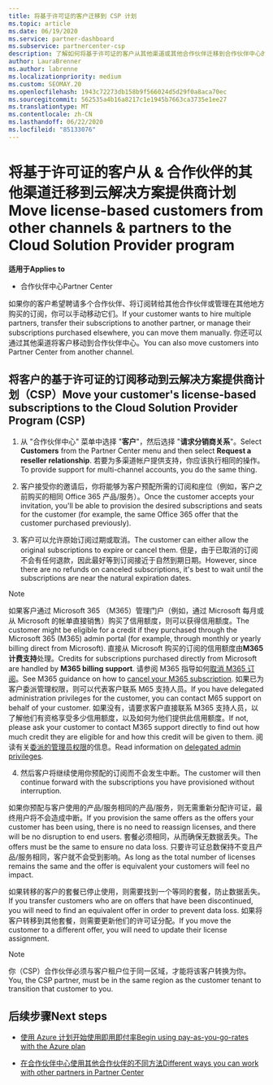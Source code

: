 ```yaml
---
title: 将基于许可证的客户迁移到 CSP 计划
ms.topic: article
ms.date: 06/19/2020
ms.service: partner-dashboard
ms.subservice: partnercenter-csp
description: 了解如何将基于许可证的客户从其他渠道或其他合作伙伴迁移到合作伙伴中心的云解决方案提供商（CSP）计划中。
author: LauraBrenner
ms.author: labrenne
ms.localizationpriority: medium
ms.custom: SEOMAY.20
ms.openlocfilehash: 1943c72273db158b9f566024d5d29f0a8aca70ec
ms.sourcegitcommit: 562535a4b16a8217c1e1945b7663ca3735e1ee27
ms.translationtype: MT
ms.contentlocale: zh-CN
ms.lasthandoff: 06/22/2020
ms.locfileid: "85133076"
---
```

# <a name="move-license-based-customers-from-other-channels--partners-to-the-cloud-solution-provider-program"></a><span data-ttu-id="15e49-103">将基于许可证的客户从 & 合作伙伴的其他渠道迁移到云解决方案提供商计划</span><span class="sxs-lookup"><span data-stu-id="15e49-103">Move license-based customers from other channels & partners to the Cloud Solution Provider program</span></span>

<span data-ttu-id="15e49-104">**适用于**</span><span class="sxs-lookup"><span data-stu-id="15e49-104">**Applies to**</span></span>

-  <span data-ttu-id="15e49-105">合作伙伴中心</span><span class="sxs-lookup"><span data-stu-id="15e49-105">Partner Center</span></span>

<span data-ttu-id="15e49-106">如果你的客户希望聘请多个合作伙伴、将订阅转给其他合作伙伴或管理在其他地方购买的订阅，你可以手动移动它们。</span><span class="sxs-lookup"><span data-stu-id="15e49-106">If your customer wants to hire multiple partners, transfer their subscriptions to another partner, or manage their subscriptions purchased elsewhere, you can move them manually.</span></span> <span data-ttu-id="15e49-107">你还可以通过其他渠道将客户移动到合作伙伴中心。</span><span class="sxs-lookup"><span data-stu-id="15e49-107">You can also move customers into Partner Center from another channel.</span></span>

## <a name="move-your-customers-license-based-subscriptions-to-the-cloud-solution-provider-program-csp"></a><span data-ttu-id="15e49-108">将客户的基于许可证的订阅移动到云解决方案提供商计划（CSP）</span><span class="sxs-lookup"><span data-stu-id="15e49-108">Move your customer's license-based subscriptions to the Cloud Solution Provider Program (CSP)</span></span>

1. <span data-ttu-id="15e49-109">从 "合作伙伴中心" 菜单中选择 "**客户**"，然后选择 "**请求分销商关系**"。</span><span class="sxs-lookup"><span data-stu-id="15e49-109">Select **Customers** from the Partner Center menu and then select **Request a reseller relationship**.</span></span> <span data-ttu-id="15e49-110">若要为多渠道帐户提供支持，你应该执行相同的操作。</span><span class="sxs-lookup"><span data-stu-id="15e49-110">To provide support for multi-channel accounts, you do the same thing.</span></span>

2. <span data-ttu-id="15e49-111">客户接受你的邀请后，你将能够为客户预配所需的订阅和座位（例如，客户之前购买的相同 Office 365 产品/服务）。</span><span class="sxs-lookup"><span data-stu-id="15e49-111">Once the customer accepts your invitation, you'll be able to provision the desired subscriptions and seats for the customer (for example, the same Office 365 offer that the customer purchased previously).</span></span>

3. <span data-ttu-id="15e49-112">客户可以允许原始订阅过期或取消。</span><span class="sxs-lookup"><span data-stu-id="15e49-112">The customer can either allow the original subscriptions to expire or cancel them.</span></span> <span data-ttu-id="15e49-113">但是，由于已取消的订阅不会有任何退款，因此最好等到订阅接近于自然到期日期。</span><span class="sxs-lookup"><span data-stu-id="15e49-113">However, since there are no refunds on canceled subscriptions, it's best to wait until the  subscriptions are near the natural expiration dates.</span></span>

>[!NOTE]
><span data-ttu-id="15e49-114">如果客户通过 Microsoft 365 （M365）管理门户（例如，通过 Microsoft 每月或从 Microsoft 的帐单直接销售）购买了信用额度，则可以获得信用额度。</span><span class="sxs-lookup"><span data-stu-id="15e49-114">The customer might be eligible for a credit if they purchased through the Microsoft 365 (M365) admin portal (for example, through monthly or yearly billing direct from Microsoft).</span></span> <span data-ttu-id="15e49-115">直接从 Microsoft 购买的订阅的信用额度由**M365 计费支持**处理。</span><span class="sxs-lookup"><span data-stu-id="15e49-115">Credits for subscriptions purchased directly from Microsoft are handled by **M365 billing support**.</span></span> <span data-ttu-id="15e49-116">请参阅 M365 指导如何[取消 M365 订阅](https://docs.microsoft.com/microsoft-365/commerce/subscriptions/cancel-your-subscription)。</span><span class="sxs-lookup"><span data-stu-id="15e49-116">See M365 guidance on how to [cancel your M365 subscription](https://docs.microsoft.com/microsoft-365/commerce/subscriptions/cancel-your-subscription).</span></span> <span data-ttu-id="15e49-117">如果已为客户委派管理权限，则可以代表客户联系 M65 支持人员。</span><span class="sxs-lookup"><span data-stu-id="15e49-117">If you have delegated administration privileges for the customer, you can contact M65 support on behalf of your customer.</span></span> <span data-ttu-id="15e49-118">如果没有，请要求客户直接联系 M365 支持人员，以了解他们有资格享受多少信用额度，以及如何为他们提供此信用额度。</span><span class="sxs-lookup"><span data-stu-id="15e49-118">If not, please ask your customer to contact M365 support directly to find out how much credit they are eligible for and how this credit will be given to them.</span></span> <span data-ttu-id="15e49-119">阅读有关[委派的管理员权限](customers-revoke-admin-privileges)的信息。</span><span class="sxs-lookup"><span data-stu-id="15e49-119">Read information on [delegated admin privileges](customers-revoke-admin-privileges).</span></span> 

4. <span data-ttu-id="15e49-120">然后客户将继续使用你预配的订阅而不会发生中断。</span><span class="sxs-lookup"><span data-stu-id="15e49-120">The customer will then continue forward with the subscriptions you have provisioned without interruption.</span></span>

<span data-ttu-id="15e49-121">如果你预配与客户使用的产品/服务相同的产品/服务，则无需重新分配许可证，最终用户将不会造成中断。</span><span class="sxs-lookup"><span data-stu-id="15e49-121">If you provision the same offers as the offers your customer has been using, there is no need to reassign licenses, and there will be no disruption to end users.</span></span> <span data-ttu-id="15e49-122">套餐必须相同，从而确保无数据丢失。</span><span class="sxs-lookup"><span data-stu-id="15e49-122">The offers must be the same to ensure no data loss.</span></span> <span data-ttu-id="15e49-123">只要许可证总数保持不变且产品/服务相同，客户就不会受到影响。</span><span class="sxs-lookup"><span data-stu-id="15e49-123">As long as the total number of licenses remains the same and the offer is equivalent your customers will feel no impact.</span></span>

<span data-ttu-id="15e49-124">如果转移的客户的套餐已停止使用，则需要找到一个等同的套餐，防止数据丢失。</span><span class="sxs-lookup"><span data-stu-id="15e49-124">If you transfer customers who are on offers that have been discontinued, you will need to find an equivalent offer in order to prevent data loss.</span></span> <span data-ttu-id="15e49-125">如果将客户转移到其他套餐，则需要更新他们的许可证分配。</span><span class="sxs-lookup"><span data-stu-id="15e49-125">If you move the customer to a different offer, you will need to update their license assignment.</span></span>

>[!NOTE]
><span data-ttu-id="15e49-126">你（CSP）合作伙伴必须与客户租户位于同一区域，才能将该客户转换为你。</span><span class="sxs-lookup"><span data-stu-id="15e49-126">You, the CSP partner, must be in the same region as the customer tenant to transition that customer to you.</span></span>

## <a name="next-steps"></a><span data-ttu-id="15e49-127">后续步骤</span><span class="sxs-lookup"><span data-stu-id="15e49-127">Next steps</span></span>

- [<span data-ttu-id="15e49-128">使用 Azure 计划开始使用即用即付率</span><span class="sxs-lookup"><span data-stu-id="15e49-128">Begin using pay-as-you-go-rates with the Azure plan </span></span>](azure-plan-get-started.md)
 
- [<span data-ttu-id="15e49-129">在合作伙伴中心使用其他合作伙伴的不同方法</span><span class="sxs-lookup"><span data-stu-id="15e49-129">Different ways you can work with other partners in Partner Center</span></span>](work-with-other-partners.md)


